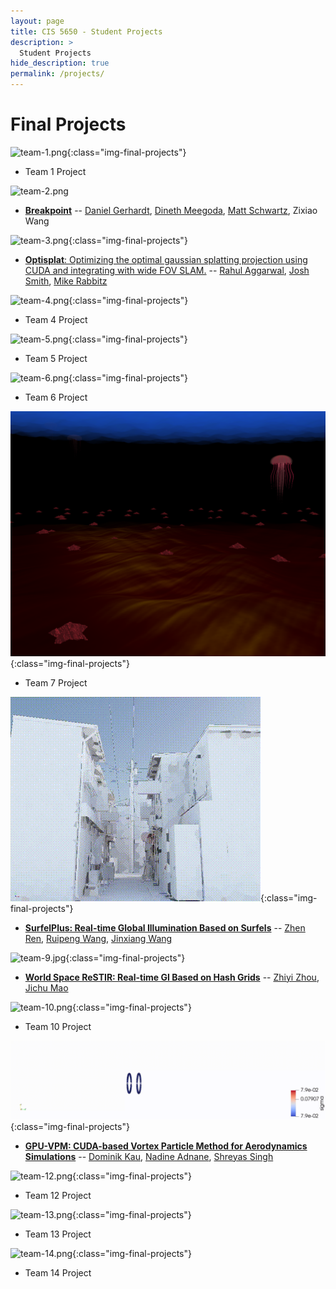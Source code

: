 ```yaml
---
layout: page
title: CIS 5650 - Student Projects
description: >
  Student Projects
hide_description: true
permalink: /projects/
---
```


# Final Projects

<!--
Template:
![team-1.jpg](/assets/images/projects/team-1.jpg){:class="img-final-projects"} (can also use gifs)
* [**Project Title**](project-link) -- [Team Member 1 Name](team-member-1-website), [Team Member 2 Name](team-member-2-website), [Team Member 2 Name](team-member-2-website)
-->

![team-1.png](/assets/images/projects/team-1.png){:class="img-final-projects"}
* Team 1 Project

![team-2.png](../assets/images/projects/team-2.png)
* [**Breakpoint**](https://github.com/dgerh/Breakpoint) -- [Daniel Gerhardt](https://www.linkedin.com/in/daniel-gerhardt-bb012722b/), [Dineth Meegoda](https://dinethmeegoda.com/), [Matt Schwartz](https://www.linkedin.com/in/matthew-schwartz-37019016b/), Zixiao Wang

![team-3.png](/assets/images/projects/team-3.png){:class="img-final-projects"}
* [**Optisplat**: Optimizing the optimal gaussian splatting projection using CUDA and integrating with wide FOV SLAM.](https://github.com/rahulaggarwal965/cis5650-final-project) -- [Rahul Aggarwal](https://github.com/rahulaggarwal965), [Josh Smith](https://github.com/JoshMSmith44), [Mike Rabbitz](https://github.com/mrabbitz)

![team-4.png](/assets/images/projects/team-4.png){:class="img-final-projects"}
* Team 4 Project

![team-5.png](/assets/images/projects/team-5.png){:class="img-final-projects"}
* Team 5 Project

![team-6.png](/assets/images/projects/team-6.png){:class="img-final-projects"}
* Team 6 Project

![team-7.png](/assets/images/projects/team-7.png){:class="img-final-projects"}
* Team 7 Project

![team-8.gif](/assets/images/projects/team-8.gif){:class="img-final-projects"}
* [**SurfelPlus: Real-time Global Illumination Based on Surfels**](https://github.com/WANG-Ruipeng/SurfelPlus) -- [Zhen Ren](https://github.com/ZhiQing-R), [Ruipeng Wang](https://github.com/WANG-Ruipeng), [Jinxiang Wang](https://github.com/JinxiangW)

![team-9.jpg](/assets/images/projects/team-9.jpg){:class="img-final-projects"}
* [**World Space ReSTIR: Real-time GI Based on Hash Grids**](https://github.com/zhiyi1801/CIS-565-2024Fall-Final) -- [Zhiyi Zhou](https://github.com/zhiyi1801), [Jichu Mao](https://github.com/jichumao)


![team-10.png](/assets/images/projects/team-10.png){:class="img-final-projects"}
* Team 10 Project

![team-11.gif](/assets/images/projects/team-11.gif){:class="img-final-projects"}
* [**GPU-VPM: CUDA-based Vortex Particle Method for Aerodynamics Simulations**](https://github.com/DomIno0o/CIS5650-Final-Project-GPU-VPM) -- [Dominik Kau](https://www.linkedin.com/in/dominikkau/ ), [Nadine Adnane](https://www.linkedin.com/in/nadnane/), [Shreyas Singh](https://linkedin.com/in/shreyassinghiitr)

![team-12.png](/assets/images/projects/team-12.png){:class="img-final-projects"}
* Team 12 Project

![team-13.png](/assets/images/projects/team-13.png){:class="img-final-projects"}
* Team 13 Project

![team-14.png](/assets/images/projects/team-14.png){:class="img-final-projects"}
* Team 14 Project
